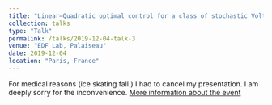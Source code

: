 ```yaml
---
title: "Linear–Quadratic optimal control for a class of stochastic Volterra equations: solvability and approximation"
collection: talks
type: "Talk"
permalink: /talks/2019-12-04-talk-3
venue: "EDF Lab, Palaiseau"
date: 2019-12-04
location: "Paris, France"
---
```

For medical reasons (ice skating fall.) I had to cancel my presentation. I am deeply sorry for the inconvenience. 
[More information about the event](https://www.fondation-hadamard.fr/fr/pgmo/pgmodays)
